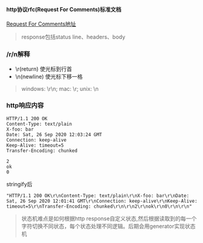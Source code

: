 #### http协议rfc(Request For Comments)标准文档
[Request For Comments地址](https://tools.ietf.org/html/rfc2616)
> response包括status line、headers、body

### /r/n解释
- \r(return) 使光标到行首
- \n(newline) 使光标下移一格
> windows: \r\n; mac: \r; unix: \n

### http响应内容
```
HTTP/1.1 200 OK
Content-Type: text/plain
X-foo: bar
Date: Sat, 26 Sep 2020 12:03:24 GMT
Connection: keep-alive
Keep-Alive: timeout=5
Transfer-Encoding: chunked

2
ok
0
```
stringify后
```
"HTTP/1.1 200 OK\r\nContent-Type: text/plain\r\nX-foo: bar\r\nDate: Sat, 26 Sep 2020 12:01:41 GMT\r\nConnection: keep-alive\r\nKeep-Alive: timeout=5\r\nTransfer-Encoding: chunked\r\n\r\n2\r\nok\r\n0\r\n\r\n"
```
> 状态机难点是如何根据http response自定义状态,然后根据读取到的每一个字符切换不同状态，每个状态处理不同逻辑。后期会用generator实现状态机
